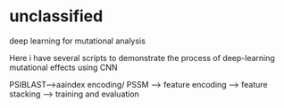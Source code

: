 # unclassified
deep learning for mutational analysis


Here i have several scripts to demonstrate the process of deep-learning mutational effects using CNN

PSIBLAST-->aaindex encoding/ PSSM --> feature encoding --> feature stacking --> training and evaluation
